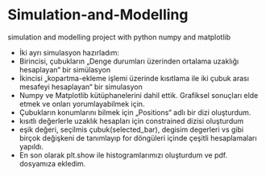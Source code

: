 # Simulation-and-Modelling
simulation and modelling project with python numpy and matplotlib
- İki ayrı simulasyon hazırladım:
- Birincisi, çubukların „Denge durumları üzerinden ortalama uzaklığı hesaplayan“ bir simülasyon
- İkincisi „kopartma-ekleme işlemi üzerinde kısıtlama ile iki çubuk arası mesafeyi hesaplayan“ bir simulasyon
- Numpy ve Matplotlib kütüphanelerini dahil ettik. Grafiksel sonuçları elde etmek ve onları yorumlayabilmek için.
- Çubukların konumlarını bilmek için „Positions“ adlı bir dizi oluşturdum.
- kısıtlı değerlerle uzaklık hesapları için constrained dizisi oluşturdum
- eşik değeri, seçilmis çubuk(selected_bar), degisim degerleri vs gibi birçok değişkeni de tanımlayıp for döngüleri içinde çeşitli hesaplamaları yapıldı.
- En son olarak plt.show ile histogramlarımızı oluşturdum ve pdf. dosyamıza ekledim.
